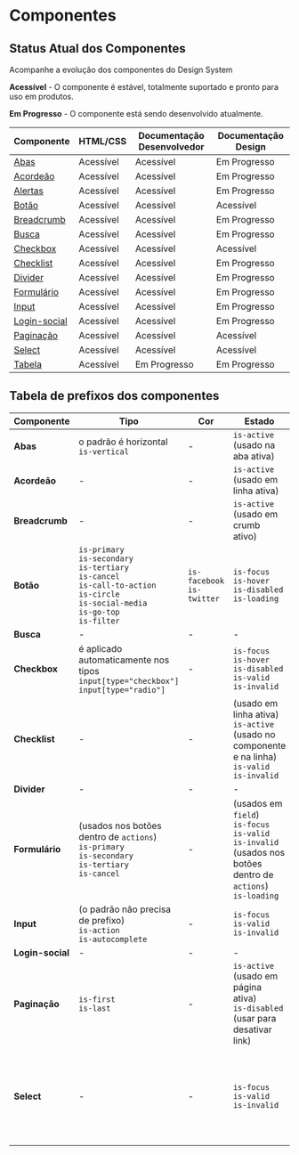 # Componentes

## Status Atual dos Componentes

Acompanhe a evolução dos componentes do Design System

<p>
  <i class="fas fa-check text-success"></i>
  <strong>Acessível</strong> - O componente é estável, totalmente suportado e pronto para uso em produtos.
</p>

<p>
  <i class="fas fa-sync text-orange"></i>
  <strong>Em Progresso</strong> - O componente está sendo desenvolvido atualmente.
</p>

<div class="br-table">
  <div class="table">
    <table>
      <thead>
        <tr>
          <th>Componente</th>
          <th class="text-center">HTML/CSS</th>
          <th class="text-center">Documentação Desenvolvedor</th>
          <th class="text-center">Documentação Design</th>
        </tr>
      </thead>
      <tbody>
        <tr>
          <td><a href="/ds/componentes/accordeon">Abas</a></td>
          <td class="text-center"><i class="fas fa-check text-success"></i><span class="sr-only">Acessível</span></td>
          <td class="text-center"><i class="fas fa-check text-success"></i><span class="sr-only">Acessível</span></td>
          <td class="text-center"><i class="fas fa-sync text-orange"></i><span class="sr-only">Em Progresso</span></td>
        </tr>
        <tr>
          <td><a href="/ds/componentes/accordeon">Acordeão</a></td>
          <td class="text-center"><i class="fas fa-check text-success"></i><span class="sr-only">Acessível</span></td>
          <td class="text-center"><i class="fas fa-check text-success"></i><span class="sr-only">Acessível</span></td>
          <td class="text-center"><i class="fas fa-sync text-orange"></i><span class="sr-only">Em Progresso</span></td>
        </tr>
        <tr>
          <td><a href="/ds/componentes/accordeon">Alertas</a></td>
          <td class="text-center"><i class="fas fa-check text-success"></i><span class="sr-only">Acessível</span></td>
          <td class="text-center"><i class="fas fa-check text-success"></i><span class="sr-only">Acessível</span></td>
          <td class="text-center"><i class="fas fa-sync text-orange"></i><span class="sr-only">Em Progresso</span></td>
        </tr>
        <tr>
          <td><a href="/ds/componentes/accordeon">Botão</a></td>
          <td class="text-center"><i class="fas fa-check text-success"></i><span class="sr-only">Acessível</span></td>
          <td class="text-center"><i class="fas fa-check text-success"></i><span class="sr-only">Acessível</span></td>
          <td class="text-center"><i class="fas fa-check text-success"></i><span class="sr-only">Acessível</span></td>
        </tr>
        <tr>
          <td><a href="/ds/componentes/accordeon">Breadcrumb</a></td>
          <td class="text-center"><i class="fas fa-check text-success"></i><span class="sr-only">Acessível</span></td>
          <td class="text-center"><i class="fas fa-check text-success"></i><span class="sr-only">Acessível</span></td>
          <td class="text-center"><i class="fas fa-sync text-orange"></i><span class="sr-only">Em Progresso</span></td>
        </tr>
        <tr>
          <td><a href="/ds/componentes/accordeon">Busca</a></td>
          <td class="text-center"><i class="fas fa-check text-success"></i><span class="sr-only">Acessível</span></td>
          <td class="text-center"><i class="fas fa-check text-success"></i><span class="sr-only">Acessível</span></td>
          <td class="text-center"><i class="fas fa-sync text-orange"></i><span class="sr-only">Em Progresso</span></td>
        </tr>
        <tr>
          <td><a href="/ds/componentes/accordeon">Checkbox</a></td>
          <td class="text-center"><i class="fas fa-check text-success"></i><span class="sr-only">Acessível</span></td>
          <td class="text-center"><i class="fas fa-check text-success"></i><span class="sr-only">Acessível</span></td>
          <td class="text-center"><i class="fas fa-check text-success"></i><span class="sr-only">Acessível</span></td>
        </tr>
        <tr>
          <td><a href="/ds/componentes/accordeon">Checklist</a></td>
          <td class="text-center"><i class="fas fa-check text-success"></i><span class="sr-only">Acessível</span></td>
          <td class="text-center"><i class="fas fa-check text-success"></i><span class="sr-only">Acessível</span></td>
          <td class="text-center"><i class="fas fa-sync text-orange"></i><span class="sr-only">Em Progresso</span></td>
        </tr>
        <tr>
          <td><a href="/ds/componentes/accordeon">Divider</a></td>
          <td class="text-center"><i class="fas fa-check text-success"></i><span class="sr-only">Acessível</span></td>
          <td class="text-center"><i class="fas fa-check text-success"></i><span class="sr-only">Acessível</span></td>
          <td class="text-center"><i class="fas fa-sync text-orange"></i><span class="sr-only">Em Progresso</span></td>
        </tr>
        <tr>
          <td><a href="/ds/componentes/accordeon">Formulário</a></td>
          <td class="text-center"><i class="fas fa-check text-success"></i><span class="sr-only">Acessível</span></td>
          <td class="text-center"><i class="fas fa-check text-success"></i><span class="sr-only">Acessível</span></td>
          <td class="text-center"><i class="fas fa-sync text-orange"></i><span class="sr-only">Em Progresso</span></td>
        </tr>
        <tr>
          <td><a href="/ds/componentes/accordeon">Input</a></td>
          <td class="text-center"><i class="fas fa-check text-success"></i><span class="sr-only">Acessível</span></td>
          <td class="text-center"><i class="fas fa-check text-success"></i><span class="sr-only">Acessível</span></td>
          <td class="text-center"><i class="fas fa-sync text-orange"></i><span class="sr-only">Em Progresso</span></td>
        </tr>
        <tr>
          <td><a href="/ds/componentes/accordeon">Login-social</a></td>
          <td class="text-center"><i class="fas fa-check text-success"></i><span class="sr-only">Acessível</span></td>
          <td class="text-center"><i class="fas fa-check text-success"></i><span class="sr-only">Acessível</span></td>
          <td class="text-center"><i class="fas fa-sync text-orange"></i><span class="sr-only">Em Progresso</span></td>
        </tr>
        <tr>
          <td><a href="/ds/componentes/accordeon">Paginação</a></td>
          <td class="text-center"><i class="fas fa-check text-success"></i><span class="sr-only">Acessível</span></td>
          <td class="text-center"><i class="fas fa-check text-success"></i><span class="sr-only">Acessível</span></td>
          <td class="text-center"><i class="fas fa-check text-success"></i><span class="sr-only">Acessível</span></td>
        </tr>
        <tr>
          <td><a href="/ds/componentes/accordeon">Select</a></td>
          <td class="text-center"><i class="fas fa-check text-success"></i><span class="sr-only">Acessível</span></td>
          <td class="text-center"><i class="fas fa-check text-success"></i><span class="sr-only">Acessível</span></td>
          <td class="text-center"><i class="fas fa-check text-success"></i><span class="sr-only">Acessível</span></td>
        </tr>
        <tr>
          <td><a href="/ds/componentes/accordeon">Tabela</a></td>
          <td class="text-center"><i class="fas fa-check text-success"></i><span class="sr-only">Acessível</span></td>
          <td class="text-center"><i class="fas fa-sync text-orange"></i><span class="sr-only">Em Progresso</span></td>
          <td class="text-center"><i class="fas fa-sync text-orange"></i><span class="sr-only">Em Progresso</span></td>
        </tr>
      </tbody>
    </table>
  </div>
</div>

## Tabela de prefixos dos componentes

Componente | Tipo | Cor | Estado | Tamanho
--- | --- | --- | ---| ---
**Abas** | o padrão é horizontal<br>`is-vertical` | - | `is-active` (usado na aba ativa) | -
**Acordeão** | - | - | `is-active` (usado em linha ativa) | -
**Breadcrumb** | - | - | `is-active` (usado em crumb ativo) | -
**Botão** | `is-primary`<br>`is-secondary`<br>`is-tertiary`<br> `is-cancel`<br>`is-call-to-action`<br>`is-circle`<br>`is-social-media`<br>`is-go-top`<br>`is-filter` | `is-facebook`<br>`is-twitter` | `is-focus`<br>`is-hover`<br>`is-disabled`<br>`is-loading` | -
**Busca** | - | - | - | -
**Checkbox** | é aplicado automaticamente nos tipos<br>`input[type="checkbox"]`<br>`input[type="radio"]` | - | `is-focus`<br>`is-hover`<br>`is-disabled`<br>`is-valid`<br>`is-invalid` | -
**Checklist** | - | - | (usado em linha ativa)<br>`is-active`<br>(usado no componente e na linha)<br>`is-valid` <br>`is-invalid` | -
**Divider** | - | - | - | -
**Formulário** | (usados nos botões dentro de `actions`)<br>`is-primary`<br>`is-secondary`<br>`is-tertiary`<br> `is-cancel` | - | (usados em `field`)<br>`is-focus`<br>`is-valid`<br>`is-invalid`<br>(usados nos botões dentro de `actions`)<br>`is-loading` | -
**Input** | (o padrão não precisa de prefixo)<br>`is-action`<br>`is-autocomplete` | - | `is-focus`<br>`is-valid`<br>`is-invalid` | -
**Login-social** | - | - | - | -
**Paginação** | `is-first`<br>`is-last` | - | `is-active` (usado em página ativa)<br>`is-disabled` (usar para desativar link) | (o padrão não precisa de prefixo)<br>`is-large`
**Select** | - | - | `is-focus`<br>`is-valid`<br>`is-invalid` | (o padrão não precisa de prefixo)<br>`is-medium`<br>`is-small`

